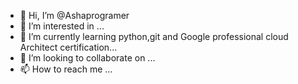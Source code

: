 - 👋 Hi, I’m @Ashaprogramer
- 👀 I’m interested in ...
- 🌱 I’m currently learning python,git and Google professional cloud Architect certification...
- 💞️ I’m looking to collaborate on ...
- 📫 How to reach me ...

<!---
Ashaprogramer/Ashaprogramer is a ✨ special ✨ repository because its `README.md` (this file) appears on your GitHub profile.
You can click the Preview link to take a look at your changes.
--->
